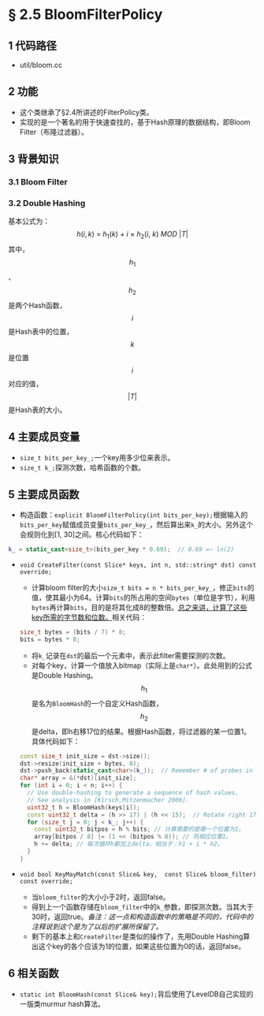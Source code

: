 # § 2.5 BloomFilterPolicy

## 1 代码路径

* util/bloom.cc

## 2 功能

* 这个类继承了§2.4所讲述的FilterPolicy类。
* 实现的是一个著名的用于快速查找的，基于Hash原理的数据结构，即Bloom Filter（布隆过滤器）。

## 3 背景知识

### 3.1 Bloom Filter

### 3.2 Double Hashing

基本公式为：
$$
h(i, k)\ =\ h_1(k)\ +\ i\ \times\ h_2(i,\ k)\ MOD\ |T|
$$
其中，$${}h_1$$、$${h_2}$$是两个Hash函数，$${i}$$是Hash表中的位置，$${k}$$是位置$${i}$$对应的值，$${|T|}$$是Hash表的大小。

## 4 主要成员变量

* `size_t bits_per_key_;`一个key用多少位来表示。
* `size_t k_;`探测次数，哈希函数的个数。

## 5 主要成员函数

* 构造函数：`explicit BloomFilterPolicy(int bits_per_key);`根据输入的`bits_per_key`赋值成员变量`bits_per_key_`，然后算出来`k_`的大小。另外这个会规则化到[1,  30]之间。核心代码如下：

```cpp
k_ = static_cast<size_t>(bits_per_key * 0.69);  // 0.69 =~ ln(2)
```

* `void CreateFilter(const Slice* keys, int n, std::string* dst) const override;`

  * 计算bloom filter的大小`size_t bits = n * bits_per_key_`，修正`bits`的值，使其最小为64。计算`bits`的所占用的空间`bytes`（单位是字节），利用`bytes`再计算`bits`，目的是将其化成8的整数倍。<u>总之来讲，计算了这些key所需的字节数和位数。</u>相关代码：

  ```cpp
  size_t bytes = (bits / 7) * 8;
  bits = bytes * 8;
  ```

  * 将`k_`记录在`dst`的最后一个元素中，表示此filter需要探测的次数。
  * 对每个key，计算一个值放入bitmap（实际上是`char*`）。此处用到的公式是Double Hashing。$${h_1}$$是名为`BloomHash`的一个自定义Hash函数，$${h_2}$$是delta，即h右移17位的结果。根据Hash函数，将过滤器的某一位置1。具体代码如下：

  ```cpp
  const size_t init_size = dst->size();
  dst->resize(init_size + bytes, 0);
  dst->push_back(static_cast<char>(k_));  // Remember # of probes in filter
  char* array = &(*dst)[init_size];
  for (int i = 0; i < n; i++) {
    // Use double-hashing to generate a sequence of hash values.
    // See analysis in [Kirsch,Mitzenmacher 2006].
    uint32_t h = BloomHash(keys[i]);
    const uint32_t delta = (h >> 17) | (h << 15);  // Rotate right 17 bits
    for (size_t j = 0; j < k_; j++) {
      const uint32_t bitpos = h % bits; // 计算需要的是哪一个位置为1。
      array[bitpos / 8] |= (1 << (bitpos % 8)); // 将相应位置1。
      h += delta; // 每次循环h都加上delta，相当于：h1 + i * h2。
    }
  }
  ```

* `void bool KeyMayMatch(const Slice& key,  const Slice& bloom_filter) const override;`

  * 当`bloom_filter`的大小小于2时，返回false。
  * 得到上一个函数存储在`bloom_filter`中的`k_`参数，即探测次数。当其大于30时，返回true。*备注：这一点和构造函数中的策略是不同的，代码中的注释说到这个是为了以后的扩展所保留了。*
  * 剩下的基本上和`CreateFilter`是类似的操作了，先用Double Hashing算出这个key的各个应该为1的位置，如果这些位置为0的话，返回false。

## 6 相关函数

* `static int BloomHash(const Slice& key);`背后使用了LevelDB自己实现的一版类murmur hash算法。